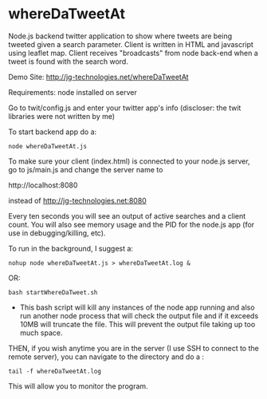 whereDaTweetAt
==============

Node.js backend twitter application to show where tweets are being tweeted given a search parameter.  Client is written in HTML and javascript using leaflet map.  Client receives "broadcasts" from node back-end when a tweet is found with the search word.

Demo Site: http://jg-technologies.net/whereDaTweetAt

Requirements: node installed on server

Go to twit/config.js and enter your twitter app's info
(discloser: the twit libraries were not written by me)

To start backend app do a:

    node whereDaTweetAt.js


To make sure your client (index.html) is connected to your node.js server, go to js/main.js and change the server name to 
  
  http://localhost:8080

instead of http://jg-technologies.net:8080

Every ten seconds you will see an output of active searches and a client count.  You will also see memory usage and the PID for the node.js app (for use in debugging/killing, etc).

To run in the background, I suggest a: 
    
    nohup node whereDaTweetAt.js > whereDaTweetAt.log &

OR:

    bash startWhereDaTweet.sh
    
- This bash script will kill any instances of the node app running and also run another node process that will            check the output file and if it exceeds 10MB will truncate the file.  This will prevent the output file taking up         too much space.
    
THEN, if you wish anytime you are in the server (I use SSH to connect to the remote server), you can navigate to the directory and do a :

    tail -f whereDaTweetAt.log
    
This will allow you to monitor the program.
